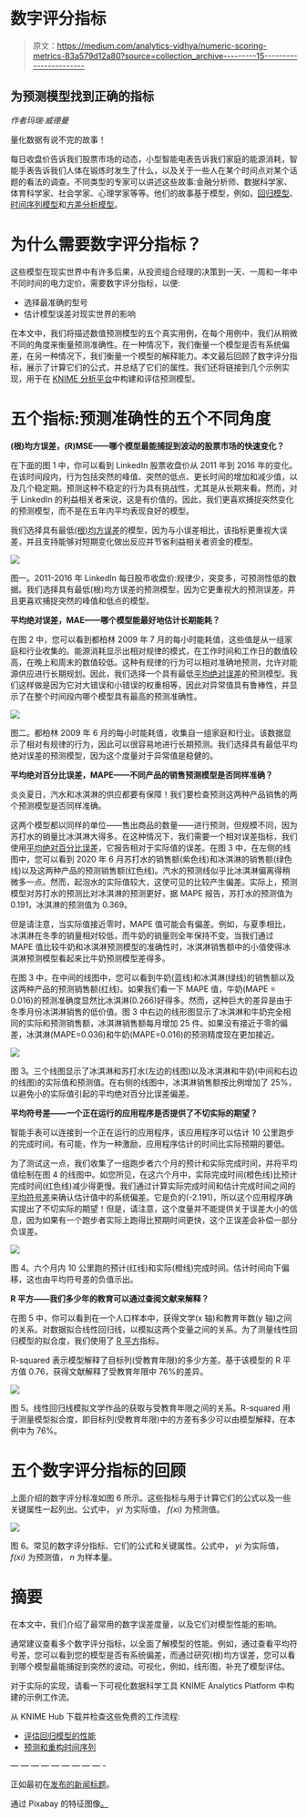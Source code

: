 # 数字评分指标

> 原文：<https://medium.com/analytics-vidhya/numeric-scoring-metrics-83a579d12a80?source=collection_archive---------15----------------------->

## 为预测模型找到正确的指标

*作者玛瑞·威德曼*

量化数据有说不完的故事！

每日收盘价告诉我们股票市场的动态，小型智能电表告诉我们家庭的能源消耗，智能手表告诉我们人体在锻炼时发生了什么，以及关于一些人在某个时间点对某个话题的看法的调查。不同类型的专家可以讲述这些故事:金融分析师、数据科学家、体育科学家、社会学家、心理学家等等。他们的故事基于模型，例如，[回归模型](https://en.wikipedia.org/wiki/Regression_analysis)、[时间序列模型](https://en.wikipedia.org/wiki/Time_series)和[方差分析模型](https://en.wikipedia.org/wiki/Analysis_of_variance#:~:text=Analysis%2520of%2520variance%2520(ANOVA)%2520is,by%2520the%2520statistician%2520Ronald%2520Fisher.)。

# 为什么需要数字评分指标？

这些模型在现实世界中有许多后果，从投资组合经理的决策到一天、一周和一年中不同时间的电力定价。需要数字评分指标，以便:

*   选择最准确的型号
*   估计模型误差对现实世界的影响

在本文中，我们将描述数值预测模型的五个真实用例，在每个用例中，我们从稍微不同的角度来衡量预测准确性。在一种情况下，我们衡量一个模型是否有系统偏差，在另一种情况下，我们衡量一个模型的解释能力。本文最后回顾了数字评分指标，展示了计算它们的公式，并总结了它们的属性。我们还将链接到几个示例实现，用于在 [KNIME 分析平台](https://www.knime.com/knime-analytics-platform)中构建和评估预测模型。

# 五个指标:预测准确性的五个不同角度

**(根)均方误差，(R)MSE——哪个模型最能捕捉到波动的股票市场的快速变化？**

在下面的图 1 中，你可以看到 LinkedIn 股票收盘价从 2011 年到 2016 年的变化。在该时间段内，行为包括突然的峰值、突然的低点、更长时间的增加和减少值，以及几个稳定期。预测这种不稳定的行为具有挑战性，尤其是从长期来看。然而，对于 LinkedIn 的利益相关者来说，这是有价值的。因此，我们更喜欢捕捉突然变化的预测模型，而不是在五年内平均表现良好的模型。

我们选择具有最低[(根)均方误差](https://en.wikipedia.org/wiki/Mean_squared_error)的模型，因为与小误差相比，该指标更重视大误差，并且支持能够对短期变化做出反应并节省利益相关者资金的模型。

![](img/b41e974621545758b581d883259c081a.png)

图一。2011-2016 年 LinkedIn 每日股市收盘价:规律少，突变多，可预测性低的数据。我们选择具有最低(根)均方误差的预测模型，因为它更重视大的预测误差，并且更喜欢捕捉突然的峰值和低点的模型。

**平均绝对误差，MAE——哪个模型能最好地估计长期能耗？**

在图 2 中，您可以看到都柏林 2009 年 7 月的每小时能耗值，这些值是从一组家庭和行业收集的。能源消耗显示出相对规律的模式，在工作时间和工作日的数值较高，在晚上和周末的数值较低。这种有规律的行为可以相对准确地预测，允许对能源供应进行长期规划。因此，我们选择一个具有最低[平均绝对误差](https://en.wikipedia.org/wiki/Mean_absolute_error)的预测模型。我们这样做是因为它对大错误和小错误的权重相等，因此对异常值具有鲁棒性，并显示了在整个时间段内哪个模型具有最高的预测准确性。

![](img/f10a5b2f5e285f3b5b1fe5b4135d9473.png)

图二。都柏林 2009 年 6 月的每小时能耗值，收集自一组家庭和行业。该数据显示了相对有规律的行为，因此可以很容易地进行长期预测。我们选择具有最低平均绝对误差的预测模型，因为这个度量对于异常值是稳健的。

**平均绝对百分比误差，MAPE——不同产品的销售预测模型是否同样准确？**

炎炎夏日，汽水和冰淇淋的供应都要有保障！我们要检查预测这两种产品销售的两个预测模型是否同样准确。

这两个模型都以同样的单位——售出商品的数量——进行预测，但规模不同，因为苏打水的销量比冰淇淋大得多。在这种情况下，我们需要一个相对误差指标，我们使用[平均绝对百分比误差](https://en.wikipedia.org/wiki/Mean_absolute_percentage_error)，它报告相对于实际值的误差。在图 3 中，在左侧的线图中，您可以看到 2020 年 6 月苏打水的销售额(紫色线)和冰淇淋的销售额(绿色线)以及这两种产品的预测销售额(红色线)。汽水的预测线似乎比冰淇淋偏离得稍微多一点。然而，起泡水的实际值较大，这使可见的比较产生偏差。实际上，预测模型对苏打水的预测比对冰淇淋的预测更好，据 MAPE 报告，苏打水的预测值为 0.191，冰淇淋的预测值为 0.369。

但是请注意，当实际值接近零时，MAPE 值可能会有偏差。例如，与夏季相比，冰淇淋在冬季的销量相对较低，而牛奶的销量则全年保持不变。当我们通过 MAPE 值比较牛奶和冰淇淋预测模型的准确性时，冰淇淋销售额中的小值使得冰淇淋预测模型看起来比牛奶预测模型差得多。

在图 3 中，在中间的线图中，您可以看到牛奶(蓝线)和冰淇淋(绿线)的销售额以及这两种产品的预测销售额(红线)。如果我们看一下 MAPE 值，牛奶(MAPE = 0.016)的预测准确度显然比冰淇淋(0.266)好得多。然而，这种巨大的差异是由于冬季月份冰淇淋销售的低价值。图 3 中右边的线形图显示了冰淇淋和牛奶完全相同的实际和预测销售额，冰淇淋销售额每月增加 25 件。如果没有接近于零的偏差，冰淇淋(MAPE=0.036)和牛奶(MAPE=0.016)的预测精度现在更加接近。

![](img/6acfb8e96395d21c12bb9dc475a3cad2.png)

图 3。三个线图显示了冰淇淋和苏打水(左边的线图)以及冰淇淋和牛奶(中间和右边的线图)的实际值和预测值。在右侧的线图中，冰淇淋销售额按比例增加了 25%，以避免小的实际值引起的平均绝对百分比误差偏差。

**平均符号差——一个正在运行的应用程序是否提供了不切实际的期望？**

智能手表可以连接到一个正在运行的应用程序，该应用程序可以估计 10 公里跑步的完成时间。有可能，作为一种激励，应用程序估计的时间比实际预期的要低。

为了测试这一点，我们收集了一组跑步者六个月的预计和实际完成时间，并将平均值绘制在图 4 的线图中。如您所见，在这六个月中，实际完成时间(橙色线)比预计完成时间(红色线)减少得更慢。我们通过计算实际完成时间和估计完成时间之间的[平均符号差](https://en.wikipedia.org/wiki/Mean_signed_deviation)来确认估计值中的系统偏差。它是负的(-2.191)，所以这个应用程序确实提出了不切实际的期望！但是，请注意，这个度量并不能提供关于误差大小的信息，因为如果有一个跑步者实际上跑得比预期时间更快，这个正误差会补偿一部分负误差。

![](img/a585b1127396909d71615c5d9140568e.png)

图 4。六个月内 10 公里跑的预计(红线)和实际(橙线)完成时间。估计时间向下偏移，这也由平均符号差的负值示出。

**R 平方——我们多少年的教育可以通过查阅文献来解释？**

在图 5 中，你可以看到在一个人口样本中，获得文学(x 轴)和教育年数(y 轴)之间的关系。对数据拟合线性回归线，以模拟这两个变量之间的关系。为了测量线性回归模型的拟合度，我们使用了 [R 平方](https://en.wikipedia.org/wiki/Coefficient_of_determination)指标。

R-squared 表示模型解释了目标列(受教育年限)的多少方差。基于该模型的 R 平方值 0.76，获得文献解释了受教育年限中 76%的差异。

![](img/83239acd01f82131fdc45e30b9a2cbc9.png)

图 5。线性回归线模拟文学作品的获取与受教育年限之间的关系。R-squared 用于测量模型拟合度，即目标列(受教育年限)中的方差有多少可以由模型解释，在本例中为 76%。

# 五个数字评分指标的回顾

上面介绍的数字评分标准如图 6 所示。这些指标与用于计算它们的公式以及一些关键属性一起列出。公式中， *yi* 为实际值， *f(xi)* 为预测值。

![](img/2640a78fd45643ff616830d9499a08ab.png)

图 6。常见的数字评分指标、它们的公式和关键属性。公式中， *yi* 为实际值， *f(xi)* 为预测值， *n* 为样本量。

# 摘要

在本文中，我们介绍了最常用的数字误差度量，以及它们对模型性能的影响。

通常建议查看多个数字评分指标，以全面了解模型的性能。例如，通过查看平均符号差，您可以看到您的模型是否有系统偏差，而通过研究(根)均方误差，您可以看到哪个模型最能捕捉到突然的波动。可视化，例如，线形图，补充了模型评估。

对于实际的实现，请看一下可视化数据科学工具 KNIME Analytics Platform 中构建的示例工作流。

从 KNIME Hub 下载并检查这些免费的工作流程:

*   [评估回归模型的性能](https://kni.me/w/ijM45fGpZId_JJd3)
*   [预测和重构时间序列](https://kni.me/w/nRzAJzVATgcqry9h)

— — — — — — — — — -

正如最初在[发布的新闻标题](https://thenewstack.io/numeric-scoring-metrics-find-the-right-metric-for-a-prediction-model/)。

通过 Pixabay 的特征图像[。](https://pixabay.com/photos/ice-cream-summer-cornet-cone-scoop-770994/)